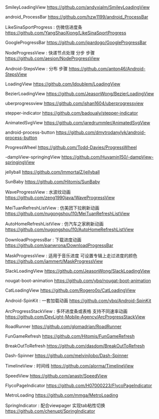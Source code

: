 SmileyLoadingView
https://github.com/andyxialm/SmileyLoadingView

android_ProcessBar
https://github.com/hzw1199/android_ProcessBar

LikeSinaSportProgress : 仿微信进度条
https://github.com/YangShaoXiong/LikeSinaSportProgress

GoogleProgressBar
https://github.com/jpardogo/GoogleProgressBar

NodeProgressView : 快递节点处理 分步 步骤
https://github.com/aesion/NodeProgressView

Android-StepsView : 分布 步骤
https://github.com/anton46/Android-StepsView

LoadingView
https://github.com/ldoublem/LoadingView

BezierLoadingView
https://github.com/JeasonWong/BezierLoadingView

uberprogressview
https://github.com/ishan1604/uberprogressview

stepper-indicator
https://github.com/badoualy/stepper-indicator

AnimatedSvgView
https://github.com/jaredrummler/AnimatedSvgView

android-process-button
https://github.com/dmytrodanylyk/android-process-button

ProgressWheel
https://github.com/Todd-Davies/ProgressWheel

-dampView-springingView
https://github.com/Huyamin150/-dampView-springingView

jellyball
https://github.com/ImmortalZ/jellyball

SunBaby
https://github.com/Hitomis/SunBaby

WaveProgressView : 水波纹动画
https://github.com/zeng1990java/WaveProgressView

MeiTuanRefreshListView : 仿美团下拉刷新动画
https://github.com/nugongshou110/MeiTuanRefreshListView

AutoHomeRefreshListView : 仿汽车之家刷新动画
https://github.com/nugongshou110/AutoHomeRefreshListView

DownloadProgressBar : 下载进度动画
https://github.com/panwrona/DownloadProgressBar

MaskProgressView : 适用于音乐进度 可设置专辑上走过进度的颜色
https://github.com/iammert/MaskProgressView

SlackLoadingView
https://github.com/JeasonWong/SlackLoadingView

nougat-boot-animation
https://github.com/ybq/nougat-boot-animation

CatLoadingView
https://github.com/Rogero0o/CatLoadingView

Android-SpinKit : 一套加载动画
https://github.com/ybq/Android-SpinKit

ArcProgressStackView : 多环进度条或表格 支持不同速率动画
https://github.com/DevLight-Mobile-Agency/ArcProgressStackView

RoadRunner
https://github.com/glomadrian/RoadRunner

FunGameRefresh
https://github.com/Hitomis/FunGameRefresh

BreakOutToRefresh
https://github.com/dasdom/BreakOutToRefresh

Dash-Spinner
https://github.com/melvinjlobo/Dash-Spinner

TimelineView : 时间线
https://github.com/alorma/TimelineView

SpeedView
https://github.com/anastr/SpeedView

FlycoPageIndicator
https://github.com/H07000223/FlycoPageIndicator

MetroLoading
https://github.com/mmga/MetroLoading

SpringIndicator : 配合viewpager 实现tab粘性切换
https://github.com/chenupt/SpringIndicator
